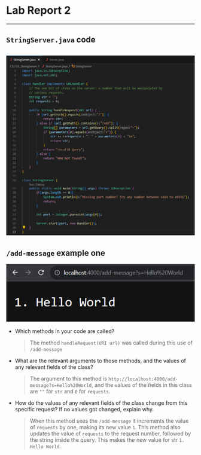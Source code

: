 # Lab Report 2
---
## `StringServer.java` code
![*String Server Code*](StringServerSS.png)
---
## `/add-message` example one
![*Add Hello World Server*](AddHelloWorld.png)
- Which methods in your code are called?
  > The method `handleRequest(URI url)` was called during this use of `/add-message` 

- What are the relevant arguments to those methods, and the values of any relevant fields of the class?
  > The argument to this method is `http://localhost:4000/add-message?s=Hello%20World`, and the values of the fields in this class are `""` for `str` and `0` for `requests`.

- How do the values of any relevant fields of the class change from this specific request? If no values got changed, explain why.
  > When this method sees the `/add-message` it increments the value of `requests` by one, making its new value `1`. This method also updates the value of `requests` to the request number, followed by the string inside the query. This makes the new value for str `1. Hello World`.
